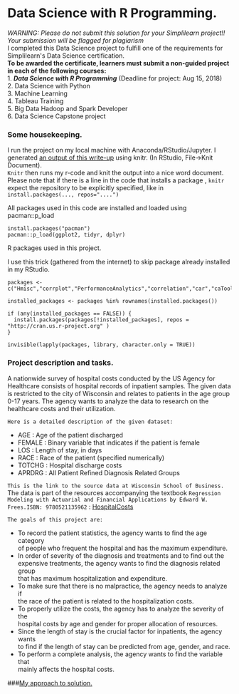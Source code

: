 # Data Science with R Programming.
_WARNING: Please do not submit this solution for your Simplilearn project!! Your submission will be flagged for plagiarism_  
I completed this Data Science project to fulfill one of the requirements for Simplilearn's Data Science certification.  
**To be awarded the certificate, learners must submit a non-guided project in each of the following courses:**  
    1. **_Data Science with R Programming_** (Deadline for project: Aug 15, 2018)  
    2. Data Science with Python  
    3. Machine Learning  
    4. Tableau Training  
    5. Big Data Hadoop and Spark Developer  
    6. Data Science Capstone project  
### Some housekeeping.  
I run the project on my local machine with Anaconda/RStudio/Jupyter. I generated [an output of this write-up](https://github.com/samuel-ntsua/DataScience_with_R-programming/blob/fc1fc8bffb8af7b73d5a77289c91850b46f81162/ds_r_proj_solution_code_ntsua.docx) using knitr. (In RStudio, File->Knit Document).  
`Knitr` then runs my r-code and knit the output into a nice word document.  
Please note that if there is a line in the code that installs a package , `knitr` expect the repository to be explicitly specified, like in ```install.packages(..., repos="....")```

All packages used in this code are installed and loaded using pacman::p_load  

```
install.packages("pacman")  
pacman::p_load(ggplot2, tidyr, dplyr)  
```

R packages used in this project.

I use this trick (gathered from the internet) to skip package already installed in my RStudio.  

```
packages <- c("Hmisc","corrplot","PerformanceAnalytics","correlation","car","caTools")

installed_packages <- packages %in% rownames(installed.packages())

if (any(installed_packages == FALSE)) {
  install.packages(packages[!installed_packages], repos = "http://cran.us.r-project.org" )
}

invisible(lapply(packages, library, character.only = TRUE))  

```

### Project description and tasks.

A nationwide survey of hospital costs conducted by the US Agency for Healthcare
consists of hospital records of inpatient samples. The given data is restricted to
the city of Wisconsin and relates to patients in the age group 0-17 years. The
agency wants to analyze the data to research on the healthcare costs and their
utilization.

`Here is a detailed description of the given dataset:`  
* AGE : Age of the patient discharged  
* FEMALE : Binary variable that indicates if the patient is female  
* LOS : Length of stay, in days  
* RACE : Race of the patient (specified numerically)  
* TOTCHG : Hospital discharge costs  
* APRDRG : All Patient Refined Diagnosis Related Groups  

`This is the link to the source data at Wisconsin School of Business.`  
The data is part of the resources accompanying the textbook ```Regression Modeling with Actuarial and Financial Applications by Edward W. Frees.ISBN: 9780521135962```  : [HospitalCosts](https://instruction.bus.wisc.edu/jfrees/jfreesbooks/Regression%20Modeling/BookWebDec2010/CSVData/HospitalCosts.csv)

`The goals of this project are:`
- To record the patient statistics, the agency wants to find the age category  
of people who frequent the hospital and has the maximum expenditure.  
- In order of severity of the diagnosis and treatments and to find out the  
expensive treatments, the agency wants to find the diagnosis related group  
that has maximum hospitalization and expenditure.  
- To make sure that there is no malpractice, the agency needs to analyze if  
the race of the patient is related to the hospitalization costs.  
- To properly utilize the costs, the agency has to analyze the severity of the  
hospital costs by age and gender for proper allocation of resources.  
- Since the length of stay is the crucial factor for inpatients, the agency wants  
to find if the length of stay can be predicted from age, gender, and race.  
- To perform a complete analysis, the agency wants to find the variable that  
mainly affects the hospital costs.  

###[My approach to solution.](https://github.com/samuel-ntsua/DataScience_with_R-programming/blob/698e503027b0f5e5b669ccaff07155557c2c7234/DataScience_with_R_programming.ipynb)

